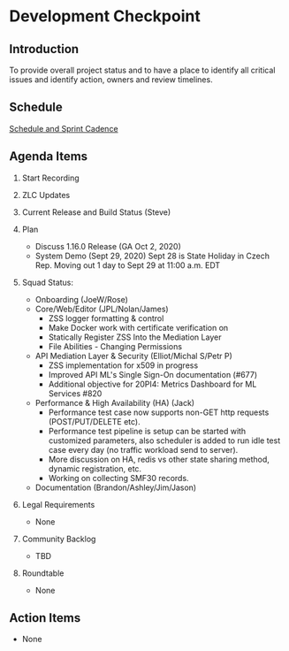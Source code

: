 # Development Checkpoint

Introduction
------------
To provide overall project status and to have a place to identify all critical issues and identify action, owners and review timelines.

Schedule
--------
[Schedule and Sprint Cadence](https://github.com/zowe/community/blob/master/Project%20Management/PI%20Planning/20PI3%20Planning/Zowe%20PI%20%26%20Sprint%20Cadence.md)


Agenda Items
------------
1. Start Recording
2. ZLC Updates
3. Current Release and Build Status (Steve)
4. Plan
     - Discuss 1.16.0 Release (GA Oct 2, 2020)
     - System Demo (Sept 29, 2020) Sept 28 is State Holiday in Czech Rep. Moving out 1 day to Sept 29 at 11:00 a.m. EDT
5. Squad Status:
    - Onboarding (JoeW/Rose)
    - Core/Web/Editor (JPL/Nolan/James)
      - ZSS logger formatting & control
      - Make Docker work with certificate verification on
      - Statically Register ZSS Into the Mediation Layer
      - File Abilities - Changing Permissions
    - API Mediation Layer & Security (Elliot/Michal S/Petr P)
      - ZSS implementation for x509 in progress
      - Improved API ML's Single Sign-On documentation (#677)
      - Additional objective for 20PI4: Metrics Dashboard for ML Services #820
    - Performance & High Availability (HA) (Jack)
      - Performance test case now supports non-GET http requests (POST/PUT/DELETE etc).
      - Performance test pipeline is setup can be started with customized parameters, also scheduler is added to run idle test case every day (no traffic workload send to server).
      - More discussion on HA, redis vs other state sharing method, dynamic registration, etc.
      - Working on collecting SMF30 records.
    - Documentation (Brandon/Ashley/Jim/Jason)

6. Legal Requirements
    - None

7. Community Backlog
    - TBD
8. Roundtable
    - None

Action Items
------------
- None
